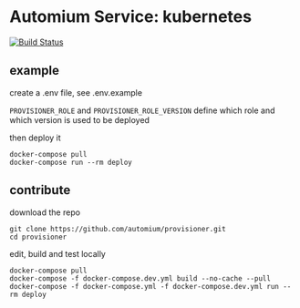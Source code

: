 Automium Service: kubernetes 
======================================

[![Build Status](https://travis-ci.org/automium/service-kubernetes.svg?branch=master)](https://travis-ci.org/automium/service-kubernetes)

## example

create a .env file, see .env.example

`PROVISIONER_ROLE` and `PROVISIONER_ROLE_VERSION` define which role and which version is used to be deployed

then deploy it
```
docker-compose pull
docker-compose run --rm deploy
```

## contribute

download the repo
```
git clone https://github.com/automium/provisioner.git
cd provisioner
```

edit, build and test locally
```
docker-compose pull
docker-compose -f docker-compose.dev.yml build --no-cache --pull
docker-compose -f docker-compose.yml -f docker-compose.dev.yml run --rm deploy
```
